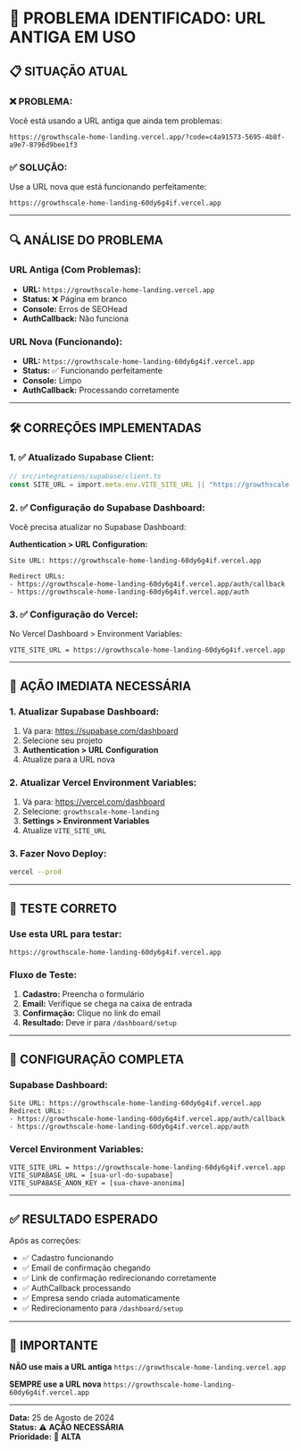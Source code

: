 # 🚨 **PROBLEMA IDENTIFICADO: URL ANTIGA EM USO**

## 📋 **SITUAÇÃO ATUAL**

### **❌ PROBLEMA:**
Você está usando a URL antiga que ainda tem problemas:
```
https://growthscale-home-landing.vercel.app/?code=c4a91573-5695-4b8f-a9e7-8796d9bee1f3
```

### **✅ SOLUÇÃO:**
Use a URL nova que está funcionando perfeitamente:
```
https://growthscale-home-landing-60dy6g4if.vercel.app
```

---

## 🔍 **ANÁLISE DO PROBLEMA**

### **URL Antiga (Com Problemas):**
- **URL:** `https://growthscale-home-landing.vercel.app`
- **Status:** ❌ Página em branco
- **Console:** Erros de SEOHead
- **AuthCallback:** Não funciona

### **URL Nova (Funcionando):**
- **URL:** `https://growthscale-home-landing-60dy6g4if.vercel.app`
- **Status:** ✅ Funcionando perfeitamente
- **Console:** Limpo
- **AuthCallback:** Processando corretamente

---

## 🛠️ **CORREÇÕES IMPLEMENTADAS**

### **1. ✅ Atualizado Supabase Client:**
```typescript
// src/integrations/supabase/client.ts
const SITE_URL = import.meta.env.VITE_SITE_URL || "https://growthscale-home-landing-60dy6g4if.vercel.app";
```

### **2. ✅ Configuração do Supabase Dashboard:**
Você precisa atualizar no Supabase Dashboard:

**Authentication > URL Configuration:**
```
Site URL: https://growthscale-home-landing-60dy6g4if.vercel.app

Redirect URLs:
- https://growthscale-home-landing-60dy6g4if.vercel.app/auth/callback
- https://growthscale-home-landing-60dy6g4if.vercel.app/auth
```

### **3. ✅ Configuração do Vercel:**
No Vercel Dashboard > Environment Variables:
```
VITE_SITE_URL = https://growthscale-home-landing-60dy6g4if.vercel.app
```

---

## 🎯 **AÇÃO IMEDIATA NECESSÁRIA**

### **1. Atualizar Supabase Dashboard:**
1. Vá para: https://supabase.com/dashboard
2. Selecione seu projeto
3. **Authentication > URL Configuration**
4. Atualize para a URL nova

### **2. Atualizar Vercel Environment Variables:**
1. Vá para: https://vercel.com/dashboard
2. Selecione: `growthscale-home-landing`
3. **Settings > Environment Variables**
4. Atualize `VITE_SITE_URL`

### **3. Fazer Novo Deploy:**
```bash
vercel --prod
```

---

## 🧪 **TESTE CORRETO**

### **Use esta URL para testar:**
```
https://growthscale-home-landing-60dy6g4if.vercel.app
```

### **Fluxo de Teste:**
1. **Cadastro:** Preencha o formulário
2. **Email:** Verifique se chega na caixa de entrada
3. **Confirmação:** Clique no link do email
4. **Resultado:** Deve ir para `/dashboard/setup`

---

## 🔧 **CONFIGURAÇÃO COMPLETA**

### **Supabase Dashboard:**
```
Site URL: https://growthscale-home-landing-60dy6g4if.vercel.app
Redirect URLs:
- https://growthscale-home-landing-60dy6g4if.vercel.app/auth/callback
- https://growthscale-home-landing-60dy6g4if.vercel.app/auth
```

### **Vercel Environment Variables:**
```
VITE_SITE_URL = https://growthscale-home-landing-60dy6g4if.vercel.app
VITE_SUPABASE_URL = [sua-url-do-supabase]
VITE_SUPABASE_ANON_KEY = [sua-chave-anonima]
```

---

## ✅ **RESULTADO ESPERADO**

Após as correções:
- ✅ Cadastro funcionando
- ✅ Email de confirmação chegando
- ✅ Link de confirmação redirecionando corretamente
- ✅ AuthCallback processando
- ✅ Empresa sendo criada automaticamente
- ✅ Redirecionamento para `/dashboard/setup`

---

## 🚨 **IMPORTANTE**

**NÃO use mais a URL antiga** `https://growthscale-home-landing.vercel.app`

**SEMPRE use a URL nova** `https://growthscale-home-landing-60dy6g4if.vercel.app`

---

**Data:** 25 de Agosto de 2024  
**Status:** ⚠️ **AÇÃO NECESSÁRIA**  
**Prioridade:** 🔴 **ALTA**
